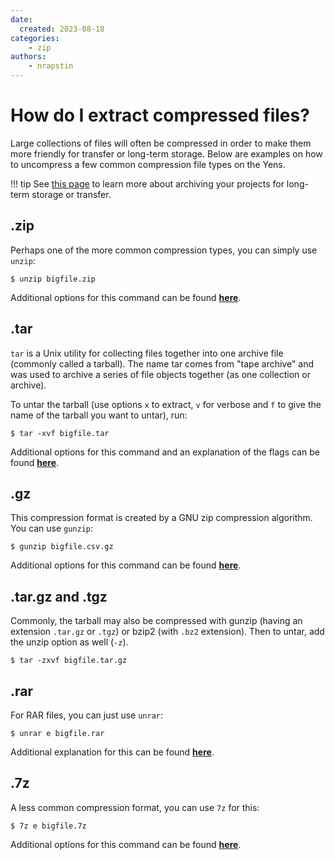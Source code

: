 ```yaml
---
date:
  created: 2023-08-18
categories:
    - zip
authors:
    - nrapstin
---
```


# How do I extract compressed files?


Large collections of files will often be compressed in order to make them more friendly for transfer or long-term storage. Below are examples on how to uncompress a few common compression file types on the Yens.

<!-- more -->

!!! tip
    See [this page](/_user_guide/best_practices_archive/?h=archive) to learn more about archiving your projects for long-term storage or transfer.

## .zip
Perhaps one of the more common compression types, you can simply use `unzip`:
```title="Terminal Command"
$ unzip bigfile.zip
```
Additional options for this command can be found [**here**](https://linuxize.com/post/how-to-unzip-files-in-linux/).

## .tar
`tar` is a Unix utility for collecting files together into one archive file (commonly called a tarball).
The name tar comes from "tape archive" and was used to archive a series of file objects together (as one collection or archive).

To untar the tarball (use options `x` to extract, `v` for verbose and `f` to give the name of the tarball you want to untar), run:
```title="Terminal Command"
$ tar -xvf bigfile.tar
```
Additional options for this command and an explanation of the flags can be found [**here**](https://www.geeksforgeeks.org/tar-command-linux-examples/).

## .gz
This compression format is created by a GNU zip compression algorithm. You can use `gunzip`:
```title="Terminal Command"
$ gunzip bigfile.csv.gz
```
Additional options for this command can be found [**here**](https://www.geeksforgeeks.org/gunzip-command-in-linux-with-examples/).

## .tar.gz and .tgz
Commonly, the tarball may also be compressed with gunzip (having an extension `.tar.gz` or `.tgz`) or bzip2 (with `.bz2` extension).
Then to untar, add the unzip option as well (`-z`). 

```title="Terminal Command"
$ tar -zxvf bigfile.tar.gz 
```

## .rar
For RAR files, you can just use `unrar`:

```title="Terminal Command"
$ unrar e bigfile.rar
```
Additional explanation for this can be found [**here**](https://www.tecmint.com/how-to-open-extract-and-create-rar-files-in-linux/).

## .7z
A less common compression format, you can use `7z` for this:

```title="Terminal Command"
$ 7z e bigfile.7z
```
Additional options for this command can be found [**here**](https://itsfoss.com/use-7zip-ubuntu-linux/).